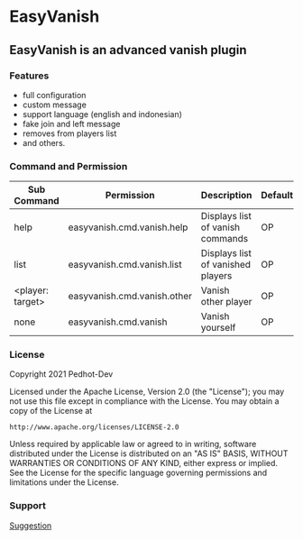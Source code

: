 
# EasyVanish
## EasyVanish is an advanced vanish plugin
### Features
- full configuration
- custom message
- support language (english and indonesian)
- fake join and left message
- removes from players list
- and others.
### Command and Permission
| Sub Command | Permission | Description | Default
| -----|-----| -----|-----
| help | easyvanish.cmd.vanish.help | Displays list of vanish commands | OP
| list | easyvanish.cmd.vanish.list | Displays list of vanished players | OP
| <player: target> | easyvanish.cmd.vanish.other | Vanish other player | OP
| none | easyvanish.cmd.vanish | Vanish yourself | OP
### License
Copyright 2021 Pedhot-Dev

Licensed under the Apache License, Version 2.0 (the "License");
you may not use this file except in compliance with the License.
You may obtain a copy of the License at

	http://www.apache.org/licenses/LICENSE-2.0
	
Unless required by applicable law or agreed to in writing, software
distributed under the License is distributed on an "AS IS" BASIS,
WITHOUT WARRANTIES OR CONDITIONS OF ANY KIND, either express or implied.
See the License for the specific language governing permissions and
limitations under the License.
### Support
[Suggestion](https://github.com/Pedhot-Dev/EasyVanish/issues "Go to suggestion")
